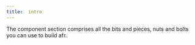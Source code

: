 ```yaml
---
title:  intro
---
```


The component section comprises all the bits and pieces, nuts and bolts you can use to build afr.
